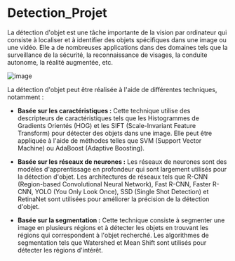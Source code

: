 # Detection_Projet
La détection d'objet est une tâche importante de la vision par ordinateur qui consiste à localiser et à identifier des objets spécifiques dans une image ou une vidéo. Elle a de nombreuses applications dans des domaines tels que la surveillance de la sécurité, la reconnaissance de visages, la conduite autonome, la réalité augmentée, etc.

![image](https://user-images.githubusercontent.com/123757632/233653253-f73d9ad4-d534-4ea6-9a06-f2f151026121.png)

La détection d'objet peut être réalisée à l'aide de différentes techniques, notamment :

* **Basée sur les caractéristiques :** Cette technique utilise des descripteurs de caractéristiques tels que les Histogrammes de Gradients Orientés (HOG) et les SIFT (Scale-Invariant Feature Transform) pour détecter des objets dans une image. Elle peut être appliquée à l'aide de méthodes telles que SVM (Support Vector Machine) ou AdaBoost (Adaptive Boosting).


* **Basée sur les réseaux de neurones :** Les réseaux de neurones sont des modèles d'apprentissage en profondeur qui sont largement utilisés pour la détection d'objet. Les architectures de réseaux tels que R-CNN (Region-based Convolutional Neural Network), Fast R-CNN, Faster R-CNN, YOLO (You Only Look Once), SSD (Single Shot Detection) et RetinaNet sont utilisées pour améliorer la précision de la détection d'objet.


* **Basée sur la segmentation :** Cette technique consiste à segmenter une image en plusieurs régions et à détecter les objets en trouvant les régions qui correspondent à l'objet recherché. Les algorithmes de segmentation tels que Watershed et Mean Shift sont utilisés pour détecter les régions d'intérêt.

